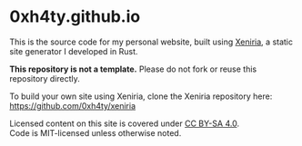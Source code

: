 # 0xh4ty.github.io

This is the source code for my personal website, built using [Xeniria](https://github.com/0xh4ty/xeniria), a static site generator I developed in Rust.

**This repository is not a template.** Please do not fork or reuse this repository directly.

To build your own site using Xeniria, clone the Xeniria repository here:  
https://github.com/0xh4ty/xeniria

Licensed content on this site is covered under [CC BY-SA 4.0](content/license.md).  
Code is MIT-licensed unless otherwise noted.
